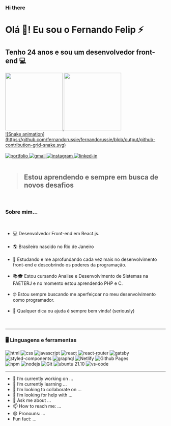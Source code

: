 ### Hi there 
<h1>Olá 👋! Eu sou o Fernando Felip ⚡</h1>
<h2>Tenho 24 anos e sou um desenvolvedor front-end 💻</h2>

<div align="left">
  <a href="https://github.com/fernandorussie">
  <img height="180em" src="https://github-readme-stats.vercel.app/api?username=fernandorussie&show_icons=true&theme=dracula&include_all_commits=true&count_private=true"/>
  <img height="180em" src="https://github-readme-stats.vercel.app/api/top-langs/?username=fernandorussie&layout=compact&langs_count=7&theme=dracula"/>
</div>
  <div>
     ![Snake animation](https://github.com/fernandorussie/fernandorussie/blob/output/github-contribution-grid-snake.svg)
  </div>
  
<!--*************** Contact ***************-->
<div>
  <br>
  <a href="https://ferlip.netlify.app" target="_blank">
    <img 
      src="https://img.shields.io/badge/Portfolio-323330?style=for-the-badge&amp;logo=Google-chrome&amp;logoColor=F7DF1E" 
      alt="portfolio">
  </a>
  <a href="mailto:fernandocesarrussiefelip@gmail.com">
    <img 
      src="https://img.shields.io/badge/Gmail-D14836?style=for-the-badge&amp;logo=Gmail&amp;logoColor=white" alt="gmail">
  </a>
  <a href="https://www.instagram.com/fernandorussie/">
    <img 
      src="https://img.shields.io/badge/Instagram-E4405F?style=for-the-badge&amp;logo=instagram&amp;logoColor=white" 
      alt="instagram">
  </a>
  <a href="www.linkedin.com/in/fernando-felip/">
    <img 
      src="https://img.shields.io/badge/Linkedin-0077B5?style=for-the-badge&amp;logo=LinkedIn&amp;logoColor=white" 
      alt="linked-in">
  </a>
</div>

<br />


<!--*************** About ***************-->

<div>
  <h2><blockquote>Estou aprendendo e sempre em busca de novos desafios</blockquote></h2>
  <br />
  <h3> Sobre mim...</h3>
  <br>
  <ul>
    <li>💻 Desenvolvedor Front-end em React.js.</li><br/>
    <li>🌎 Brasileiro nascido no Rio de Janeiro</li><br/>
    <li>🚀 Estudando e me aprofundando cada vez mais no desenvolvimento front-end e descobrindo os poderes da programação.</li><br/>
    <li>📚🎓 Estou cursando Analise e Desenvolvimento de Sistemas na FAETERJ e no momento estou aprendendo PHP e C.</li><br/>
    <li>🤓 Estou sempre buscando me aperfeiçoar no meu desenvolvimento como programador.</li><br/>
    <li>💬 Qualquer dica ou ajuda é sempre bem vinda! (seriously)</li><br/>
    <br/>
  </ul>
</div>

---


<h3>🖥️ Linguagens e ferramentas</h3>
<div>
  <img 
    src="https://img.shields.io/badge/HTML5-E34F26?style=for-the-badge&amp;logo=html5&amp;logoColor=white" 
    alt="html">
  <img 
    src="https://img.shields.io/badge/CSS3-1572B6?style=for-the-badge&amp;logo=css3&amp;logoColor=white" 
    alt="css">
  <img 
    src="https://img.shields.io/badge/JavaScript-323330?style=for-the-badge&amp;logo=javascript&amp;logoColor=F7DF1E" 
    alt="javascript">
  <img 
    src="https://img.shields.io/badge/React-0D0627?style=for-the-badge&amp;logo=react&amp;logoColor=61DAFB" 
    alt="react">
  <img 
    src="https://img.shields.io/badge/React_Router-CA4245?style=for-the-badge&amp;logo=react-router&amp;logoColor=white" 
    alt="react-router">
  <img 
    src="https://img.shields.io/badge/Gatsby-%23663399.svg?style=for-the-badge&logo=gatsby&logoColor=white" 
    alt="gatsby">
  <br>
  <img 
    src="https://img.shields.io/badge/styled_components-DB7093?style=for-the-badge&amp;logo=styled-components&amp;logoColor=white" 
    alt="styled-components">
  <img 
    src="https://img.shields.io/badge/-GraphQL-E10098?style=for-the-badge&logo=graphql&logoColor=white" 
    alt="graphql">
  <img 
    src="https://img.shields.io/badge/Netlify-30C8C9?style=for-the-badge&amp;logo=netlify&amp;logoColor=white" 
    alt="Netlify">
  <img 
    src="https://img.shields.io/badge/Github Pages-222222?style=for-the-badge&amp;logo=github&amp;logoColor=white" 
    alt="Github Pages">
<br>
  <img 
    src="https://img.shields.io/badge/NPM-%23000000.svg?style=for-the-badge&logo=npm&logoColor=white" 
    alt="npm">
  <img 
    src="https://img.shields.io/badge/node.js-6DA55F?style=for-the-badge&logo=node.js&logoColor=white" 
    alt="nodejs">
  <img 
    src="https://img.shields.io/badge/Git-F05032.svg?style=for-the-badge&logo=git&logoColor=white"
    alt="Git" />
  <img 
    src="https://img.shields.io/badge/Ubuntu-e95420?style=for-the-badge&amp;logo=ubuntu&amp;logoColor=white" 
    alt="ubuntu 21.10">
  <img 
    src="https://img.shields.io/badge/VS_Code-007ACC?style=for-the-badge&amp;logo=Visual-Studio-Code&amp;logoColor=white" 
    alt="vs-code">
</div>

---

- 🔭 I’m currently working on ...
- 🌱 I’m currently learning ...
- 👯 I’m looking to collaborate on ...
- 🤔 I’m looking for help with ...
- 💬 Ask me about ...
- 📫 How to reach me: ...
- 😄 Pronouns: ...
-  Fun fact: ...

